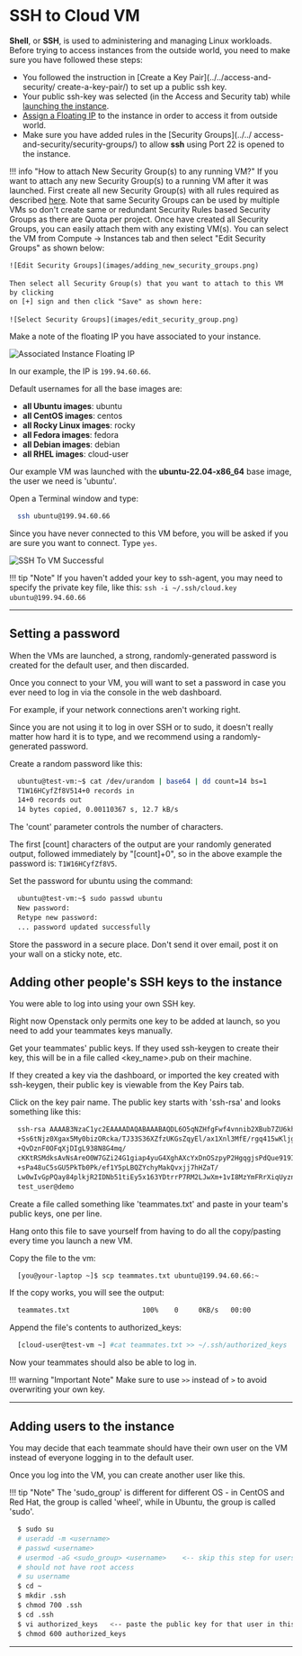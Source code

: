 # SSH to Cloud VM

**Shell**, or **SSH**, is used to administering and managing Linux workloads.
Before trying to access instances from the outside world, you need to make sure
you have followed these steps:

- You followed the instruction in [Create a Key Pair](../../access-and-security/
create-a-key-pair/) to set up a public ssh key.
- Your public ssh-key was selected (in the Access and Security tab) while
[launching the instance](launch-a-VM.md).
- [Assign a Floating IP](assign-a-floating-IP.md) to the instance in order to
access it from outside world.
- Make sure you have added rules in the [Security Groups](../../
access-and-security/security-groups/) to allow **ssh** using Port 22 is opened
to the instance.

!!! info "How to attach New Security Group(s) to any running VM?"
    If you want to attach any new Security Group(s) to a running VM after it was
    launched. First create all new Security Group(s) with all rules required as
    described [here](../access-and-security/security-groups.md). Note that same
    Security Groups can be used by multiple VMs so don't create same or redundant
    Security Rules based Security Groups as there are Quota per project. Once have
    created all Security Groups, you can easily attach them with any existing
    VM(s). You can select the VM from Compute -> Instances tab and then select
    "Edit Security Groups" as shown below:

    ![Edit Security Groups](images/adding_new_security_groups.png)

    Then select all Security Group(s) that you want to attach to this VM by clicking
    on [+] sign and then click "Save" as shown here:

    ![Select Security Groups](images/edit_security_group.png)

Make a note of the floating IP you have associated to your instance.

![Associated Instance Floating IP](images/floating_ip_is_associated.png)

In our example, the IP is `199.94.60.66`.

Default usernames for all the base images are:

- **all Ubuntu images**: ubuntu
- **all CentOS images**: centos
- **all Rocky Linux images**: rocky
- **all Fedora images**: fedora
- **all Debian images**: debian
- **all RHEL images**: cloud-user

Our example VM was launched with the **ubuntu-22.04-x86_64** base image, the
user we need is 'ubuntu'.

Open a Terminal window and type:

```sh
  ssh ubuntu@199.94.60.66
```

Since you have never connected to this VM before, you will be asked if you are
sure you want to connect. Type `yes`.

![SSH To VM Successful](images/ssh_to_vm.png)

!!! tip "Note"
    If you haven't added your key to ssh-agent, you may need to specify the
    private key file, like this: `ssh -i ~/.ssh/cloud.key ubuntu@199.94.60.66`

---

## Setting a password

When the VMs are launched, a strong, randomly-generated password is created for
the default user, and then discarded.

Once you connect to your VM, you will want to set a password in case you ever
need to log in via the console in the web dashboard.

For example, if your network connections aren't working right.

Since you are not using it to log in over SSH or to sudo, it doesn't really
matter how hard it is to type, and we recommend using a randomly-generated
password.

Create a random password like this:

```sh
  ubuntu@test-vm:~$ cat /dev/urandom | base64 | dd count=14 bs=1
  T1W16HCyfZf8V514+0 records in
  14+0 records out
  14 bytes copied, 0.00110367 s, 12.7 kB/s
```

The 'count' parameter controls the number of characters.

The first [count] characters of the output are your randomly generated output,
followed immediately by "[count]+0",
so in the above example the password is: `T1W16HCyfZf8V5`.

Set the password for ubuntu using the command:

```sh
  ubuntu@test-vm:~$ sudo passwd ubuntu
  New password:
  Retype new password:
  ... password updated successfully
```

Store the password in a secure place. Don't send it over email, post it on your
wall on a sticky note, etc.

## Adding other people's SSH keys to the instance

You were able to log into using your own SSH key.

Right now Openstack only permits one key to be added at launch, so you need to
add your teammates keys manually.

Get your teammates' public keys.  If they used ssh-keygen to create their key,
this will be in a file called <key_name>.pub on their machine.

If they created a key via the dashboard, or imported the key created with
ssh-keygen, their public key is viewable from the Key Pairs tab.

Click on the key pair name.  The public key starts with 'ssh-rsa' and looks
something like this:

```sh
  ssh-rsa AAAAB3NzaC1yc2EAAAADAQABAAABAQDL6O5qNZHfgFwf4vnnib2XBub7ZU6khy6z6JQl3XRJg6I6gZ
  +Ss6tNjz0Xgax5My0bizORcka/TJ33S36XZfzUKGsZqyEl/ax1Xnl3MfE/rgq415wKljg4
  +QvDznF0OFqXjDIgL938N8G4mq/
  cKKtRSMdksAvNsAreO0W7GZi24G1giap4yuG4XghAXcYxDnOSzpyP2HgqgjsPdQue919IYvgH8shr
  +sPa48uC5sGU5PkTb0Pk/ef1Y5pLBQZYchyMakQvxjj7hHZaT/
  Lw0wIvGpPQay84plkjR2IDNb51tiEy5x163YDtrrP7RM2LJwXm+1vI8MzYmFRrXiqUyznd
  test_user@demo
```

Create a file called something like 'teammates.txt' and paste in your team's
public keys, one per line.

Hang onto this file to save yourself from having to do all the copy/pasting
every time you launch a new VM.

Copy the file to the vm:

```sh
  [you@your-laptop ~]$ scp teammates.txt ubuntu@199.94.60.66:~
```

If the copy works, you will see the output:

```sh
  teammates.txt                  100%    0     0KB/s   00:00
```

Append the file's contents to authorized_keys:

```sh
  [cloud-user@test-vm ~] #cat teammates.txt >> ~/.ssh/authorized_keys
```

Now your teammates should also be able to log in.

!!! warning "Important Note"
    Make sure to use `>>` instead of `>` to avoid overwriting your own key.

---

## Adding users to the instance

You may decide that each teammate should have their own user on the VM instead
of everyone logging in to the default user.

Once you log into the VM, you can create another user like this.

!!! tip "Note"
    The 'sudo_group' is different for different OS - in CentOS and Red Hat, the
    group is called 'wheel', while in Ubuntu, the group is called 'sudo'.

```sh
  $ sudo su
  # useradd -m <username>
  # passwd <username>
  # usermod -aG <sudo_group> <username>    <-- skip this step for users who
  # should not have root access
  # su username
  $ cd ~
  $ mkdir .ssh
  $ chmod 700 .ssh
  $ cd .ssh
  $ vi authorized_keys   <-- paste the public key for that user in this file
  $ chmod 600 authorized_keys
```

---
